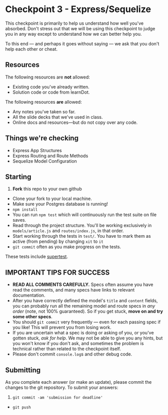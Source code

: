 # Checkpoint 3 - Express/Sequelize

This checkpoint is primarily to help us understand how well you've absorbed. Don't stress out that we will be using this checkpoint to judge you in any way except to understand how we can better help you.

To this end — and perhaps it goes without saying — we ask that you don't help each other or cheat.

## Resources

The following resources are **not** allowed:

* Existing code you've already written.
* Solution code or code from learnDot.

The following resources **are** allowed:

* Any notes you've taken so far.
* All the slide decks that we've used in class.
* Online docs and resources—but do not copy over any code.

## Things we're checking

* Express App Structures
* Express Routing and Route Methods
* Sequelize Model Configuration

## Starting

1. **Fork** this repo to your own github
* Clone your fork to your local machine.
* Make sure your Postgres database is running!
* `npm install`
* You can run `npm test` which will continuously run the test suite on file saves.
* Read through the project structure. You'll be working exclusively in `models/article.js` and  `routes/index.js`, in that order.
* Start working through the tests in `test/`.  You have to mark them as active (from pending) by changing `xit` to `it`
* `git commit` often as you make progress on the tests.

These tests include [supertest](https://github.com/visionmedia/supertest).

## IMPORTANT TIPS FOR SUCCESS

* **READ ALL COMMENTS CAREFULLY.** Specs often assume you have read the comments, and many specs have links to relevant documentation.
* After you have correctly defined the model's `title` and `content` fields, you can probably run all the remaining model and route specs in *any order* (note, not 100% guaranteed). So if you get stuck, **move on and try some other specs**.
* You should `git commit` very frequently — even for each passing spec if you like! This will prevent you from losing work.
* If you are uncertain what a spec is doing or asking of you, or you've gotten stuck, *ask for help*. We may not be able to give you any hints, but you won't know if you don't ask, and sometimes the problem is technical rather than related to the checkpoint itself.
* Please don't commit `console.log`s and other debug code.

## Submitting

As you complete each answer (or make an update), please commit the changes to the git repository.  To submit your answers:

1. `git commit -am 'submission for deadline'`
* `git push`
